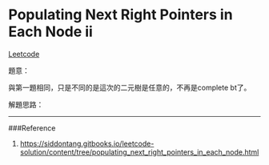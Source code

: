 # Populating Next Right Pointers in Each Node ii

[Leetcode](https://leetcode.com/problems/populating-next-right-pointers-in-each-node-ii/)

題意：

與第一題相同，只是不同的是這次的二元樹是任意的，不再是complete bt了。

解題思路：




----
###Reference
1. https://siddontang.gitbooks.io/leetcode-solution/content/tree/populating_next_right_pointers_in_each_node.html